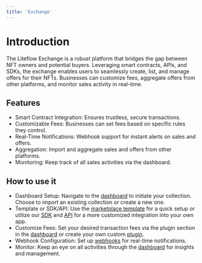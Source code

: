 ```yaml
---
title: 'Exchange'
---
```


# Introduction

The Liteflow Exchange is a robust platform that bridges the gap between NFT owners and potential buyers. Leveraging smart contracts, APIs, and SDKs, the exchange enables users to seamlessly create, list, and manage offers for their NFTs. Businesses can customize fees, aggregate offers from other platforms, and monitor sales activity in real-time.

## Features

- Smart Contract Integration: Ensures trustless, secure transactions.
- Customizable Fees: Businesses can set fees based on specific rules they control.
- Real-Time Notifications: Webhook support for instant alerts on sales and offers.
- Aggregation: Import and aggregate sales and offers from other platforms.
- Monitoring: Keep track of all sales activities via the dashboard.

## How to use it

- Dashboard Setup: Navigate to the [dashboard](/tools/dashboard) to initiate your collection. Choose to import an existing collection or create a new one.
- Template or SDK/API: Use the [marketplace template](/templates/marketplace) for a quick setup or utilize our [SDK](/tools/sdk-core) and [API](/tools/graphql-api) for a more customized integration into your own app.
- Customize Fees: Set your desired transaction fees via the plugin section in the [dashboard](/tools/dashboard) or create your own custom [plugin](/tools/service).
- Webhook Configuration: Set up [webhooks](/tools/webhook) for real-time notifications.
- Monitor: Keep an eye on all activities through the [dashboard](/tools/dashboard) for insights and management.
